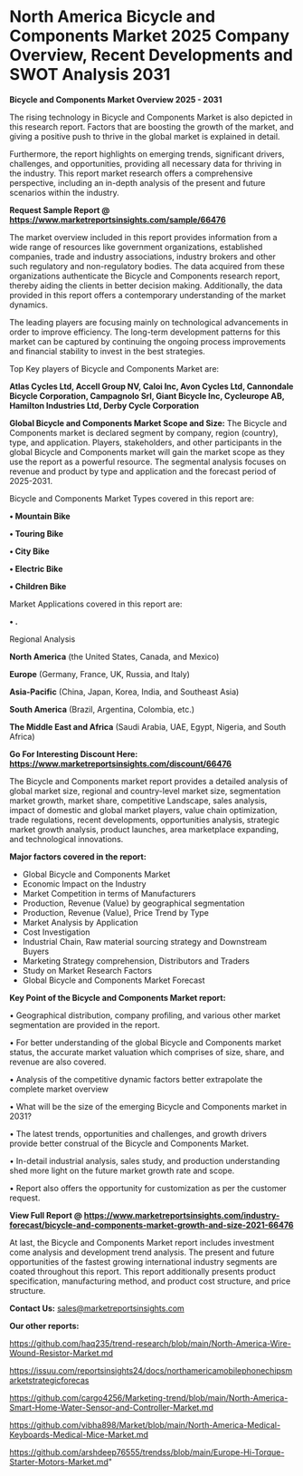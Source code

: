 # North America Bicycle and Components Market 2025 Company Overview, Recent Developments and SWOT Analysis 2031

<Strong> Bicycle and Components Market Overview 2025 - 2031</strong>

The rising technology in Bicycle and Components Market is also depicted in this research report. Factors that are boosting the growth of the market, and giving a positive push to thrive in the global market is explained in detail.

Furthermore, the report highlights on emerging trends, significant drivers, challenges, and opportunities, providing all necessary data for thriving in the industry. This report market research offers a comprehensive perspective, including an in-depth analysis of the present and future scenarios within the industry.

<strong>Request Sample Report @ <a href=https://www.marketreportsinsights.com/sample/66476>https://www.marketreportsinsights.com/sample/66476</a></strong>

The market overview included in this report provides information from a wide range of resources like government organizations, established companies, trade and industry associations, industry brokers and other such regulatory and non-regulatory bodies. The data acquired from these organizations authenticate the Bicycle and Components research report, thereby aiding the clients in better decision making. Additionally, the data provided in this report offers a contemporary understanding of the market dynamics.

The leading players are focusing mainly on technological advancements in order to improve efficiency. The long-term development patterns for this market can be captured by continuing the ongoing process improvements and financial stability to invest in the best strategies.

Top Key players of Bicycle and Components Market are:

<strong>Atlas Cycles Ltd, Accell Group NV, Caloi Inc, Avon Cycles Ltd, Cannondale Bicycle Corporation, Campagnolo Srl, Giant Bicycle Inc, Cycleurope AB, Hamilton Industries Ltd, Derby Cycle Corporation</strong>

<strong><b>Global Bicycle and Components Market Scope and Size:</b></strong>
The Bicycle and Components market is declared segment by company, region (country), type, and application. Players, stakeholders, and other participants in the global Bicycle and Components market will gain the market scope as they use the report as a powerful resource. The segmental analysis focuses on revenue and product by type and application and the forecast period of 2025-2031.

Bicycle and Components Market Types covered in this report are:

<strong>• Mountain Bike

• Touring Bike

• City Bike

• Electric Bike

• Children Bike</strong>

Market Applications covered in this report are:

<strong>• .</strong> 

Regional Analysis

<strong>North America</strong> (the United States, Canada, and Mexico)

<strong>Europe</strong> (Germany, France, UK, Russia, and Italy)

<strong>Asia-Pacific</strong> (China, Japan, Korea, India, and Southeast Asia)

<strong>South America</strong> (Brazil, Argentina, Colombia, etc.)

<strong>The Middle East and Africa</strong> (Saudi Arabia, UAE, Egypt, Nigeria, and South Africa)

<strong>Go For Interesting Discount Here: <a href=https://www.marketreportsinsights.com/discount/66476>https://www.marketreportsinsights.com/discount/66476</a></strong>

The Bicycle and Components market report provides a detailed analysis of global market size, regional and country-level market size, segmentation market growth, market share, competitive Landscape, sales analysis, impact of domestic and global market players, value chain optimization, trade regulations, recent developments, opportunities analysis, strategic market growth analysis, product launches, area marketplace expanding, and technological innovations.

<strong><b>Major factors covered in the report:</b></strong>
<ul>
  <li>Global Bicycle and Components Market </li>
  <li>Economic Impact on the Industry</li>
  <li>Market Competition in terms of Manufacturers</li>
  <li>Production, Revenue (Value) by geographical segmentation</li>
  <li>Production, Revenue (Value), Price Trend by Type</li>
  <li>Market Analysis by Application</li>
  <li>Cost Investigation</li>
  <li>Industrial Chain, Raw material sourcing strategy and Downstream Buyers</li>
  <li>Marketing Strategy comprehension, Distributors and Traders</li>
  <li>Study on Market Research Factors</li>
  <li>Global Bicycle and Components Market Forecast</li>
</ul>

<strong><b>Key Point of the Bicycle and Components Market report:</b></strong>

• Geographical distribution, company profiling, and various other market segmentation are provided in the report.

• For better understanding of the global Bicycle and Components market status, the accurate market valuation which comprises of size, share, and revenue are also covered.

• Analysis of the competitive dynamic factors better extrapolate the complete market overview

• What will be the size of the emerging Bicycle and Components market in 2031?

• The latest trends, opportunities and challenges, and growth drivers provide better construal of the Bicycle and Components Market.

• In-detail industrial analysis, sales study, and production understanding shed more light on the future market growth rate and scope.

• Report also offers the opportunity for customization as per the customer request.

<strong><b>View Full Report @ <a href=https://www.marketreportsinsights.com/industry-forecast/bicycle-and-components-market-growth-and-size-2021-66476>https://www.marketreportsinsights.com/industry-forecast/bicycle-and-components-market-growth-and-size-2021-66476</a></b></strong>


At last, the Bicycle and Components Market report includes investment come analysis and development trend analysis. The present and future opportunities of the fastest growing international industry segments are coated throughout this report. This report additionally presents product specification, manufacturing method, and product cost structure, and price structure.

<strong>Contact Us:</strong>
sales@marketreportsinsights.com

<strong>Our other reports:</strong>

<a href=https://github.com/haq235/trend-research/blob/main/North-America-Wire-Wound-Resistor-Market.md>https://github.com/haq235/trend-research/blob/main/North-America-Wire-Wound-Resistor-Market.md</a>

<a href=https://issuu.com/reportsinsights24/docs/northamericamobilephonechipsmarketstrategicforecas>https://issuu.com/reportsinsights24/docs/northamericamobilephonechipsmarketstrategicforecas</a>

<a href=https://github.com/cargo4256/Marketing-trend/blob/main/North-America-Smart-Home-Water-Sensor-and-Controller-Market.md>https://github.com/cargo4256/Marketing-trend/blob/main/North-America-Smart-Home-Water-Sensor-and-Controller-Market.md</a>

<a href=https://github.com/vibha898/Market/blob/main/North-America-Medical-Keyboards-Medical-Mice-Market.md>https://github.com/vibha898/Market/blob/main/North-America-Medical-Keyboards-Medical-Mice-Market.md</a>

<a href=https://github.com/arshdeep76555/trendss/blob/main/Europe-Hi-Torque-Starter-Motors-Market.md>https://github.com/arshdeep76555/trendss/blob/main/Europe-Hi-Torque-Starter-Motors-Market.md</a>"
